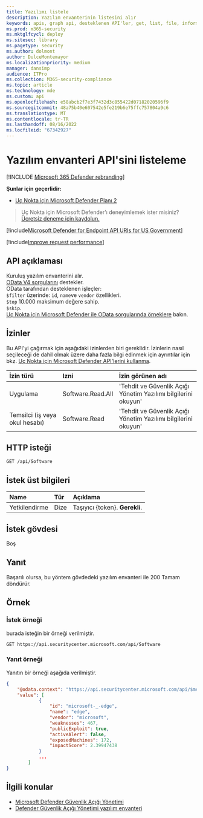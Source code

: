 ```yaml
---
title: Yazılımı listele
description: Yazılım envanterinin listesini alır
keywords: apis, graph api, desteklenen API'ler, get, list, file, information, software inventory, threat & vulnerability management api, Uç Nokta için Microsoft Defender tvm api
ms.prod: m365-security
ms.mktglfcycl: deploy
ms.sitesec: library
ms.pagetype: security
ms.author: dolmont
author: DulceMontemayor
ms.localizationpriority: medium
manager: dansimp
audience: ITPro
ms.collection: M365-security-compliance
ms.topic: article
ms.technology: mde
ms.custom: api
ms.openlocfilehash: e58abcb2f7e3f7432d3c855422d07182020596f9
ms.sourcegitcommit: 48a75b40e607542e5fe219b6e75ffc757804a9c6
ms.translationtype: MT
ms.contentlocale: tr-TR
ms.lasthandoff: 08/16/2022
ms.locfileid: "67342927"
---
```

# <a name="list-software-inventory-api"></a>Yazılım envanteri API'sini listeleme

[!INCLUDE [Microsoft 365 Defender rebranding](../../includes/microsoft-defender.md)]

**Şunlar için geçerlidir:** 
- [Uç Nokta için Microsoft Defender Planı 2](https://go.microsoft.com/fwlink/p/?linkid=2154037)

> Uç Nokta için Microsoft Defender'ı deneyimlemek ister misiniz? [Ücretsiz deneme için kaydolun.](https://signup.microsoft.com/create-account/signup?products=7f379fee-c4f9-4278-b0a1-e4c8c2fcdf7e&ru=https://aka.ms/MDEp2OpenTrial?ocid=docs-wdatp-exposedapis-abovefoldlink)

[!include[Microsoft Defender for Endpoint API URIs for US Government](../../includes/microsoft-defender-api-usgov.md)]

[!include[Improve request performance](../../includes/improve-request-performance.md)]

## <a name="api-description"></a>API açıklaması

Kuruluş yazılım envanterini alır.
<br>[OData V4 sorgularını](https://www.odata.org/documentation/) destekler.
<br>OData tarafından desteklenen işleçler:
<br>```$filter``` üzerinde:  ```id```, ```name```ve ```vendor``` özellikleri.
<br>```$top``` 10.000 maksimum değere sahip.
<br>```$skip```.
<br>[Uç Nokta için Microsoft Defender ile OData sorgularında örneklere](exposed-apis-odata-samples.md) bakın.

## <a name="permissions"></a>İzinler

Bu API'yi çağırmak için aşağıdaki izinlerden biri gereklidir. İzinlerin nasıl seçileceği de dahil olmak üzere daha fazla bilgi edinmek için ayrıntılar için bkz. [Uç Nokta için Microsoft Defender API'lerini kullanma](apis-intro.md).

İzin türü|Izni|İzin görünen adı
:---|:---|:---
Uygulama|Software.Read.All|'Tehdit ve Güvenlik Açığı Yönetim Yazılımı bilgilerini okuyun'
Temsilci (iş veya okul hesabı)|Software.Read|'Tehdit ve Güvenlik Açığı Yönetim Yazılımı bilgilerini okuyun'

## <a name="http-request"></a>HTTP isteği

```http
GET /api/Software
```

## <a name="request-headers"></a>İstek üst bilgileri

Name|Tür|Açıklama
:---|:---|:---
Yetkilendirme|Dize|Taşıyıcı {token}. **Gerekli**.

## <a name="request-body"></a>İstek gövdesi

Boş

## <a name="response"></a>Yanıt

Başarılı olursa, bu yöntem gövdedeki yazılım envanteri ile 200 Tamam döndürür.

## <a name="example"></a>Örnek

### <a name="request-example"></a>İstek örneği

burada isteğin bir örneği verilmiştir.

```http
GET https://api.securitycenter.microsoft.com/api/Software
```

### <a name="response-example"></a>Yanıt örneği

Yanıtın bir örneği aşağıda verilmiştir.

```json
{
    "@odata.context": "https://api.securitycenter.microsoft.com/api/$metadata#Software",
    "value": [
            {
                "id": "microsoft-_-edge",
                "name": "edge",
                "vendor": "microsoft",
                "weaknesses": 467,
                "publicExploit": true,
                "activeAlert": false,
                "exposedMachines": 172,
                "impactScore": 2.39947438
            }
            ...
        ]
}
```

## <a name="related-topics"></a>İlgili konular

- [Microsoft Defender Güvenlik Açığı Yönetimi](/microsoft-365/security/defender-endpoint/next-gen-threat-and-vuln-mgt)
- [Defender Güvenlik Açığı Yönetimi yazılım envanteri](/microsoft-365/security/defender-endpoint/tvm-software-inventory)
